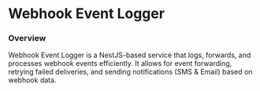 # Webhook Event Logger

### Overview
Webhook Event Logger is a NestJS-based service that logs, forwards, and processes webhook events efficiently. It allows for event forwarding, retrying failed deliveries, and sending notifications (SMS & Email) based on webhook data.